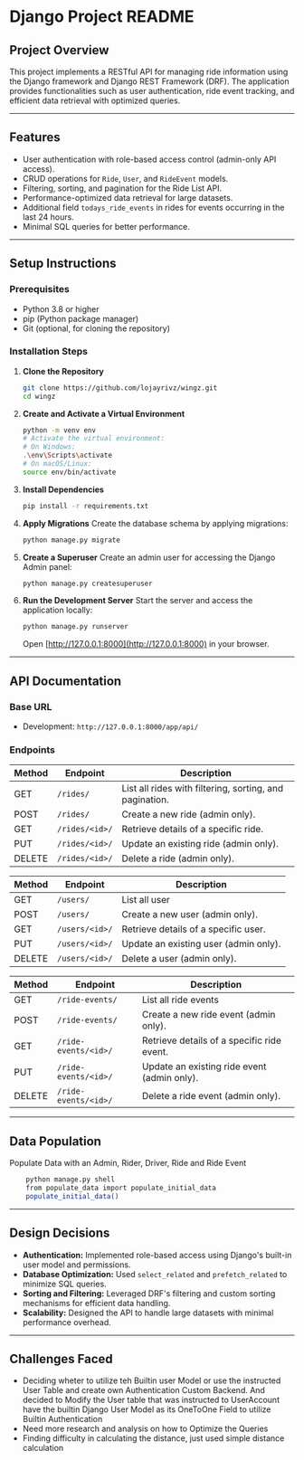 # Django Project README

## Project Overview

This project implements a RESTful API for managing ride information using the Django framework and Django REST Framework (DRF). The application provides functionalities such as user authentication, ride event tracking, and efficient data retrieval with optimized queries.

---

## Features

- User authentication with role-based access control (admin-only API access).
- CRUD operations for `Ride`, `User`, and `RideEvent` models.
- Filtering, sorting, and pagination for the Ride List API.
- Performance-optimized data retrieval for large datasets.
- Additional field `todays_ride_events` in rides for events occurring in the last 24 hours.
- Minimal SQL queries for better performance.

---

## Setup Instructions

### Prerequisites

- Python 3.8 or higher
- pip (Python package manager)
- Git (optional, for cloning the repository)

### Installation Steps

1. **Clone the Repository**

   ```bash
   git clone https://github.com/lojayrivz/wingz.git
   cd wingz
   ```

2. **Create and Activate a Virtual Environment**

   ```bash
   python -m venv env
   # Activate the virtual environment:
   # On Windows:
   .\env\Scripts\activate
   # On macOS/Linux:
   source env/bin/activate
   ```

3. **Install Dependencies**

   ```bash
   pip install -r requirements.txt
   ```

4. **Apply Migrations**
   Create the database schema by applying migrations:

   ```bash
   python manage.py migrate
   ```

5. **Create a Superuser**
   Create an admin user for accessing the Django Admin panel:

   ```bash
   python manage.py createsuperuser
   ```

6. **Run the Development Server**
   Start the server and access the application locally:
   ```bash
   python manage.py runserver
   ```
   Open [http://127.0.0.1:8000](http://127.0.0.1:8000) in your browser.

---

## API Documentation

### Base URL

- Development: `http://127.0.0.1:8000/app/api/`

### Endpoints

| Method | Endpoint       | Description                                             |
| ------ | -------------- | ------------------------------------------------------- |
| GET    | `/rides/`      | List all rides with filtering, sorting, and pagination. |
| POST   | `/rides/`      | Create a new ride (admin only).                         |
| GET    | `/rides/<id>/` | Retrieve details of a specific ride.                    |
| PUT    | `/rides/<id>/` | Update an existing ride (admin only).                   |
| DELETE | `/rides/<id>/` | Delete a ride (admin only).                             |

| Method | Endpoint       | Description                           |
| ------ | -------------- | ------------------------------------- |
| GET    | `/users/`      | List all user                         |
| POST   | `/users/`      | Create a new user (admin only).       |
| GET    | `/users/<id>/` | Retrieve details of a specific user.  |
| PUT    | `/users/<id>/` | Update an existing user (admin only). |
| DELETE | `/users/<id>/` | Delete a user (admin only).           |

| Method | Endpoint             | Description                                 |
| ------ | -------------------- | ------------------------------------------- |
| GET    | `/ride-events/`      | List all ride events                        |
| POST   | `/ride-events/`      | Create a new ride event (admin only).       |
| GET    | `/ride-events/<id>/` | Retrieve details of a specific ride event.  |
| PUT    | `/ride-events/<id>/` | Update an existing ride event (admin only). |
| DELETE | `/ride-events/<id>/` | Delete a ride event (admin only).           |

---

## Data Population

Populate Data with an Admin, Rider, Driver, Ride and Ride Event

```bash
    python manage.py shell
    from populate_data import populate_initial_data
    populate_initial_data()
```

---

## Design Decisions

- **Authentication:** Implemented role-based access using Django's built-in user model and permissions.
- **Database Optimization:** Used `select_related` and `prefetch_related` to minimize SQL queries.
- **Sorting and Filtering:** Leveraged DRF's filtering and custom sorting mechanisms for efficient data handling.
- **Scalability:** Designed the API to handle large datasets with minimal performance overhead.

---

## Challenges Faced

- Deciding wheter to utilize teh Builtin user Model or use the instructed User Table and create own Authentication Custom Backend. And decided to Modify the User table that was instructed to UserAccount have the builtin Django User Model as its OneToOne Field to utilize Builtin Authentication
- Need more research and analysis on how to Optimize the Queries
- Finding difficulty in calculating the distance, just used simple distance calculation
